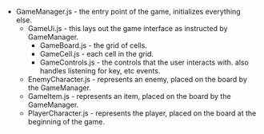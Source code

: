 - GameManager.js - the entry point of the game, initializes everything else.
  - GameUi.js - this lays out the game interface as instructed by GameManager.
    - GameBoard.js - the grid of cells.
    - GameCell.js - each cell in the grid.
    - GameControls.js - the controls that the user interacts with. also handles
      listening for key, etc events.
  - EnemyCharacter.js - represents an enemy, placed on the board by the
    GameManager.
  - GameItem.js - represents an item, placed on the board by the GameManager.
  - PlayerCharacter.js - represents the player, placed on the board at the
    beginning of the game.
